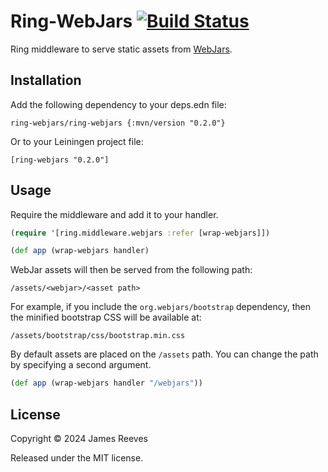 # Ring-WebJars [![Build Status](https://github.com/weavejester/ring-webjars/actions/workflows/test.yml/badge.svg)](https://github.com/weavejester/ring-webjars/actions/workflows/test.yml)

Ring middleware to serve static assets from [WebJars][].

[webjars]: http://www.webjars.org/

## Installation

Add the following dependency to your deps.edn file:

    ring-webjars/ring-webjars {:mvn/version "0.2.0"}

Or to your Leiningen project file:

    [ring-webjars "0.2.0"]

## Usage

Require the middleware and add it to your handler.

```clojure
(require '[ring.middleware.webjars :refer [wrap-webjars]])

(def app (wrap-webjars handler)
```

WebJar assets will then be served from the following path:

    /assets/<webjar>/<asset path>

For example, if you include the `org.webjars/bootstrap` dependency, then the
minified bootstrap CSS will be available at:

    /assets/bootstrap/css/bootstrap.min.css

By default assets are placed on the `/assets` path. You can change
the path by specifying a second argument.

```clojure
(def app (wrap-webjars handler "/webjars"))
```

## License

Copyright © 2024 James Reeves

Released under the MIT license.
